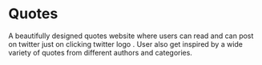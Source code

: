 # Quotes
A beautifully designed quotes website where users can read and can post on twitter just on clicking twitter logo .
User also  get inspired by a wide variety of quotes from different authors and categories.
